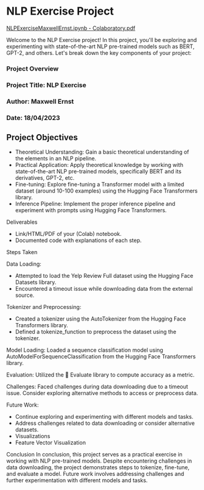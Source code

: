 # NLP Exercise Project

[NLPExerciseMaxwellErnst.ipynb - Colaboratory.pdf](https://github.com/Maxwell103/NLP-exercise/files/13658125/NLPExerciseMaxwellErnst.ipynb.-.Colaboratory.pdf)


Welcome to the NLP Exercise project! In this project, you'll be exploring and experimenting with state-of-the-art NLP pre-trained models such as BERT, GPT-2, and others. Let's break down the key components of your project:

### Project Overview
### Project Title: NLP Exercise
### Author: Maxwell Ernst
### Date: 18/04/2023

## Project Objectives

- Theoretical Understanding: Gain a basic theoretical understanding of the elements in an NLP pipeline.
- Practical Application: Apply theoretical knowledge by working with state-of-the-art NLP pre-trained models, specifically BERT and its derivatives, GPT-2, etc.
- Fine-tuning: Explore fine-tuning a Transformer model with a limited dataset (around 10-100 examples) using the Hugging Face Transformers library.
- Inference Pipeline: Implement the proper inference pipeline and experiment with prompts using Hugging Face Transformers.

Deliverables

- Link/HTML/PDF of your (Colab) notebook.
- Documented code with explanations of each step.

Steps Taken

Data Loading:

- Attempted to load the Yelp Review Full dataset using the Hugging Face Datasets library.
- Encountered a timeout issue while downloading data from the external source.

Tokenizer and Preprocessing:
- Created a tokenizer using the AutoTokenizer from the Hugging Face Transformers library.
- Defined a tokenize_function to preprocess the dataset using the tokenizer.

Model Loading:
Loaded a sequence classification model using AutoModelForSequenceClassification from the Hugging Face Transformers library.

Evaluation:
Utilized the 🤗 Evaluate library to compute accuracy as a metric.

Challenges:
Faced challenges during data downloading due to a timeout issue. Consider exploring alternative methods to access or preprocess data.

Future Work:

- Continue exploring and experimenting with different models and tasks.
- Address challenges related to data downloading or consider alternative datasets.
- Visualizations
- Feature Vector Visualization

Conclusion
In conclusion, this project serves as a practical exercise in working with NLP pre-trained models. Despite encountering challenges in data downloading, the project demonstrates steps to tokenize, fine-tune, and evaluate a model. Future work involves addressing challenges and further experimentation with different models and tasks.
